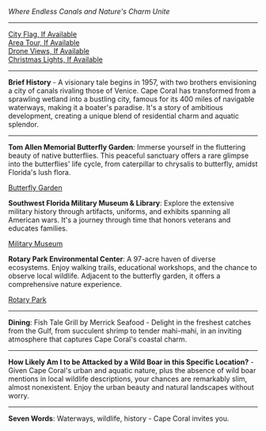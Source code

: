 *Where Endless Canals and Nature's Charm Unite*

---

[City Flag, If Available](https://www.google.com/search?tbm=isch&q=Cape+Coral+FL+Flag+Picture)  
[Area Tour, If Available](https://www.youtube.com/results?search_query=Cape+Coral+FL+4k+tour)  
[Drone Views, If Available](https://www.youtube.com/results?search_query=Cape+Coral+FL+4k+drone)  
[Christmas Lights, If Available](https://www.youtube.com/results?search_query=Cape+Coral+FL+christmas+lights)

---

**Brief History** - A visionary tale begins in 1957, with two brothers envisioning a city of canals rivaling those of Venice. Cape Coral has transformed from a sprawling wetland into a bustling city, famous for its 400 miles of navigable waterways, making it a boater's paradise. It's a story of ambitious development, creating a unique blend of residential charm and aquatic splendor.

---

**Tom Allen Memorial Butterfly Garden**: Immerse yourself in the fluttering beauty of native butterflies. This peaceful sanctuary offers a rare glimpse into the butterflies' life cycle, from caterpillar to chrysalis to butterfly, amidst Florida's lush flora.

  [Butterfly Garden](https://www.youtube.com/results?search_query=Cape+Coral+FL+Tom+Allen+Memorial+Butterfly+Garden)

**Southwest Florida Military Museum & Library**: Explore the extensive military history through artifacts, uniforms, and exhibits spanning all American wars. It's a journey through time that honors veterans and educates families.

  [Military Museum](https://www.youtube.com/results?search_query=Cape+Coral+FL+Southwest+Florida+Military+Museum)

**Rotary Park Environmental Center**: A 97-acre haven of diverse ecosystems. Enjoy walking trails, educational workshops, and the chance to observe local wildlife. Adjacent to the butterfly garden, it offers a comprehensive nature experience.

  [Rotary Park](https://www.youtube.com/results?search_query=Cape+Coral+FL+Rotary+Park+Environmental+Center)

---

**Dining**: Fish Tale Grill by Merrick Seafood - Delight in the freshest catches from the Gulf, from succulent shrimp to tender mahi-mahi, in an inviting atmosphere that captures Cape Coral's coastal charm.

---

**How Likely Am I to be Attacked by a Wild Boar in this Specific Location?** - Given Cape Coral's urban and aquatic nature, plus the absence of wild boar mentions in local wildlife descriptions, your chances are remarkably slim, almost nonexistent. Enjoy the urban beauty and natural landscapes without worry.

---

**Seven Words**: Waterways, wildlife, history - Cape Coral invites you.